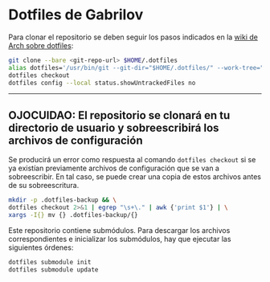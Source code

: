 # Dotfiles de Gabrilov

Para clonar el repositorio se deben seguir los pasos indicados en la [wiki de Arch sobre dotfiles](https://wiki.archlinux.org/title/Dotfiles#Tracking_dotfiles_directly_with_Git):

```bash
git clone --bare <git-repo-url> $HOME/.dotfiles
alias dotfiles='/usr/bin/git --git-dir="$HOME/.dotfiles/" --work-tree="$HOME"'
dotfiles checkout
dotfiles config --local status.showUntrackedFiles no
```

---
**OJOCUIDAO: El repositorio se clonará en tu directorio de usuario y sobreescribirá los archivos de configuración**
---

Se producirá un error como respuesta al comando `dotfiles checkout` si se ya existían previamente archivos de configuración que se van a sobreescribir. En tal caso, se puede crear una copia de estos archivos antes de su sobreescritura.

```bash
mkdir -p .dotfiles-backup && \
dotfiles checkout 2>&1 | egrep "\s+\." | awk {'print $1'} | \
xargs -I{} mv {} .dotfiles-backup/{}
```

Este repositorio contiene submódulos. Para descargar los archivos correspondientes e inicializar los submódulos, hay que ejecutar las siguientes órdenes:
```bash
dotfiles submodule init
dotfiles submodule update
```
